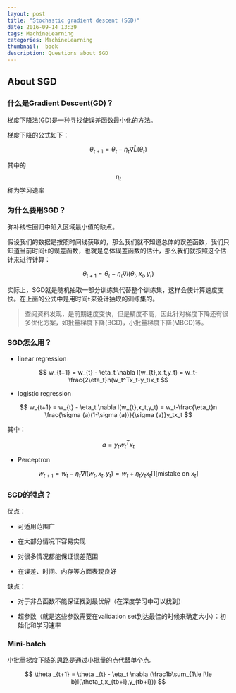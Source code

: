 ```yaml
---
layout: post
title: "Stochastic gradient descent (SGD)"
date: 2016-09-14 13:39
tags: MachineLearning
categories: MachineLearning
thumbnail:  book
description: Questions about SGD
---
```


## About SGD

### 什么是Gradient Descent(GD)？

梯度下降法(GD)是一种寻找使误差函数最小化的方法。

梯度下降的公式如下：

$$ \theta_{t+1} = \theta_{t} - \eta_t \nabla\hat{L}(\theta_{t}) $$

其中的$$ \eta_t $$称为学习速率

### 为什么要用SGD？

弥补线性回归中陷入区域最小值的缺点。

假设我们的数据是按照时间线获取的，那么我们就不知道总体的误差函数，我们只知道当前时间`t`的误差函数，也就是总体误差函数的估计，那么我们就按照这个估计来进行计算：

$$ \theta_{t+1} = \theta_{t} - \eta_t \nabla l(\theta_{t},x_t,y_t) $$

实际上，SGD就是随机抽取一部分训练集代替整个训练集，这样会使计算速度变快。在上面的公式中是用时间`t`来设计抽取的训练集的。

> 查阅资料发现，是前期速度变快，但是精度不高，因此针对梯度下降还有很多优化方案，如批量梯度下降(BGD)，小批量梯度下降(MBGD)等。

### SGD怎么用？

- linear regression

$$ w_{t+1} = w_{t} - \eta_t \nabla l(w_{t},x_t,y_t) = w_t-\frac{2\eta_t}n(w_t^Tx_t-y_t)x_t $$

- logistic regression

$$ w_{t+1} = w_{t} - \eta_t \nabla l(w_{t},x_t,y_t) = w_t-\frac{\eta_t}n \frac{\sigma (a)(1-\sigma (a))}{\sigma (a)}y_tx_t $$

其中：

$$ a=y_t w_t^T x_t $$

- Perceptron

$$ w_{t+1} = w_{t} - \eta_t \nabla l(w_{t},x_t,y_t) = w_t+\eta_ty_tx_t \prod[\text{mistake on }x_t] $$

### SGD的特点？

优点：

- 可适用范围广

- 在大部分情况下容易实现

- 对很多情况都能保证误差范围

- 在误差、时间、内存等方面表现良好

缺点：

- 对于非凸函数不能保证找到最优解（在深度学习中可以找到）

- 超参数（就是这些参数需要在validation set到达最佳的时候来确定大小）：初始化和学习速率

### Mini-batch

小批量梯度下降的思路是通过小批量的点代替单个点。

$$ \theta _{t+1} = \theta _{t} - \eta_t \nabla (\frac1b\sum_{1\le i\le b}l(\theta_t,x_{tb+i},y_{tb+i})) $$
